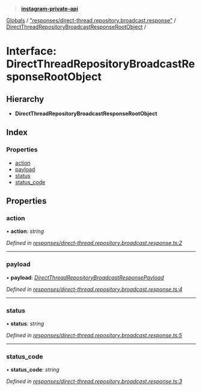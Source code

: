 > **[instagram-private-api](../README.md)**

[Globals](../README.md) / ["responses/direct-thread.repository.broadcast.response"](../modules/_responses_direct_thread_repository_broadcast_response_.md) / [DirectThreadRepositoryBroadcastResponseRootObject](_responses_direct_thread_repository_broadcast_response_.directthreadrepositorybroadcastresponserootobject.md) /

# Interface: DirectThreadRepositoryBroadcastResponseRootObject

## Hierarchy

* **DirectThreadRepositoryBroadcastResponseRootObject**

## Index

### Properties

* [action](_responses_direct_thread_repository_broadcast_response_.directthreadrepositorybroadcastresponserootobject.md#action)
* [payload](_responses_direct_thread_repository_broadcast_response_.directthreadrepositorybroadcastresponserootobject.md#payload)
* [status](_responses_direct_thread_repository_broadcast_response_.directthreadrepositorybroadcastresponserootobject.md#status)
* [status_code](_responses_direct_thread_repository_broadcast_response_.directthreadrepositorybroadcastresponserootobject.md#status_code)

## Properties

###  action

• **action**: *string*

*Defined in [responses/direct-thread.repository.broadcast.response.ts:2](https://github.com/dilame/instagram-private-api/blob/3e16058/src/responses/direct-thread.repository.broadcast.response.ts#L2)*

___

###  payload

• **payload**: *[DirectThreadRepositoryBroadcastResponsePayload](_responses_direct_thread_repository_broadcast_response_.directthreadrepositorybroadcastresponsepayload.md)*

*Defined in [responses/direct-thread.repository.broadcast.response.ts:4](https://github.com/dilame/instagram-private-api/blob/3e16058/src/responses/direct-thread.repository.broadcast.response.ts#L4)*

___

###  status

• **status**: *string*

*Defined in [responses/direct-thread.repository.broadcast.response.ts:5](https://github.com/dilame/instagram-private-api/blob/3e16058/src/responses/direct-thread.repository.broadcast.response.ts#L5)*

___

###  status_code

• **status_code**: *string*

*Defined in [responses/direct-thread.repository.broadcast.response.ts:3](https://github.com/dilame/instagram-private-api/blob/3e16058/src/responses/direct-thread.repository.broadcast.response.ts#L3)*